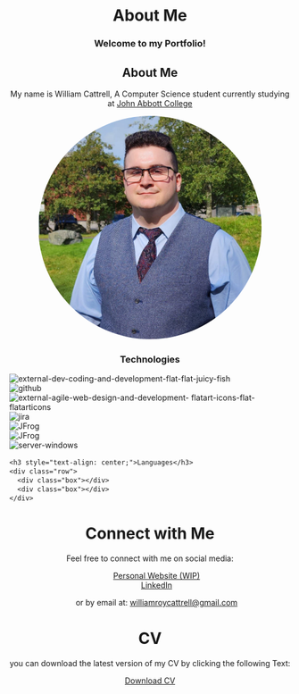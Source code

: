 <h1 style="text-align: center;">About Me</h1>
<h3 style="text-align: center;">Welcome to my Portfolio!</h3>

<h2 style="text-align: center;">About Me</h2>
<p style="text-align: center;">My name is William Cattrell, A Computer Science student currently studying at <a href="https://johnabbott.qc.ca/">John Abbott College</a></p>
<p style="text-align:center;"><img src="./assets/profilePicture.JPG" alt="Profile Picture" style="border-radius: 50%" height="400px" width="400px"/></p>

<h3 style="text-align: center;">Technologies</h3>

<div class="main-box">
  <div class="centered">
    <div class="row">
       <div class="box"><img class="icons" src="https://img.icons8.com/external-flat-juicy-fish/60/external-dev-coding-and-development-flat-flat-juicy-fish.png" alt="external-dev-coding-and-development-flat-flat-juicy-fish"/></div>
       <div class="box"><img class="icons" src="https://img.icons8.com/ios-filled/50/github.png" alt="github"/></div>
       <div class="box"><img class="icons" src="https://img.icons8.com/external-flatart-icons-flat-flatarticons/64/external-agile-web-design-and-development-flatart-icons-flat-flatarticons.png" alt="external-agile-web-design-and-development-      
            flatart-icons-flat-flatarticons"/></div>
       <div class="box"><img class="icons" src="https://img.icons8.com/ios/50/jira.png" alt="jira"/></div>
       <div class="box"><img class="icons"src="https://speedmedia.jfrog.com/08612fe1-9391-4cf3-ac1a-6dd49c36b276/https://media.jfrog.com/wp-content/uploads/2021/12/29113553/jfrog-logo-2022.svg/w_1024" alt="JFrog"/></div>
       <div class="box"><img class="icons" src="https://www.cdnlogo.com/logos/c/79/cisco.svg" alt="JFrog"/></div>
       <div class="box"><img class="icons" src="https://img.icons8.com/stickers/100/server-windows.png" alt="server-windows"/></div>
    </div>
    
    <h3 style="text-align: center;">Languages</h3>    
    <div class="row">
      <div class="box"></div>
      <div class="box"></div>
    </div>
  </div>
</div>



<h1 style="text-align: center;">Connect with Me</h1>
<p style="text-align: center;">Feel free to connect with me on social media:</p>
<div style="text-align: center;"> 
  <ul style="list-style: none;">
    <li> <a href="https://cattrell.net">Personal Website (WIP)</a></li>
    <li> <a href="https://linkedin.com/in/wrc123/">LinkedIn</a></li>
    <li><p style="text-align: center;">or by email at: <a href="mailto:williamroycattrell@gmail.com">williamroycattrell@gmail.com</a></p></li>
  </ul>
</div>
<h1 style="text-align: center;">CV</h1>
<p style="text-align: center;">you can download the latest version of my CV by clicking the following Text:</p>

<div style="text-align: center;"> 
<a href="./assets/WilliamCattrellCV.pdf" download>
  <p>Download CV</p>
</a>
</div>

